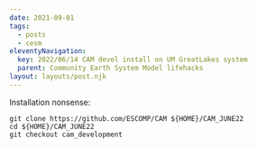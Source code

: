 ```yaml
---
date: 2021-09-01
tags:
  - posts
  - cesm
eleventyNavigation:
  key: 2022/06/14 CAM devel install on UM GreatLakes system
  parent: Community Earth System Model lifehacks
layout: layouts/post.njk
---
```


Installation nonsense:

```
git clone https://github.com/ESCOMP/CAM ${HOME}/CAM_JUNE22
cd ${HOME}/CAM_JUNE22
git checkout cam_development


```